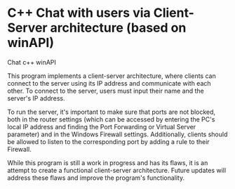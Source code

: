 # C++ Chat with users via Client-Server architecture (based on winAPI)
Chat c++ winAPI

This program implements a client-server architecture, where clients can connect to the server using its IP address and communicate with each other. To connect to the server, users must input their name and the server's IP address.

To run the server, it's important to make sure that ports are not blocked, both in the router settings (which can be accessed by entering the PC's local IP address and finding the Port Forwarding or Virtual Server parameter) and in the Windows Firewall settings. Additionally, clients should be allowed to listen to the corresponding port by adding a rule to their Firewall.

While this program is still a work in progress and has its flaws, it is an attempt to create a functional client-server architecture. Future updates will address these flaws and improve the program's functionality.

